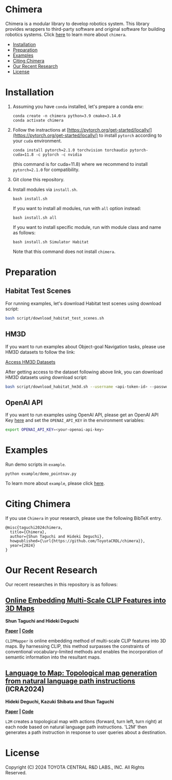 # <b>Chimera</b>

Chimera is a modular library to develop robotics system.
This library provides wrappers to third-party software and original software for building robotics systems.
Click [here](./chimera/) to learn more about `chimera`.

- [Installation](#installation)
- [Preparation](#preparation)
- [Examples](#examples)
- [Citing Chimera](#citing-chimera)
- [Our Recent Research](#our-recent-research)
- [License](#license)

# Installation

1. Assuming you have `conda` installed, let's prepare a conda env:
    ```
    conda create -n chimera python=3.9 cmake=3.14.0
    conda activate chimera
    ```

2. Follow the instractions at [https://pytorch.org/get-started/locally/](https://pytorch.org/get-started/locally/) to install `pytorch` according to your `cuda` environment. 
    ```
    conda install pytorch=2.1.0 torchvision torchaudio pytorch-cuda=11.8 -c pytorch -c nvidia
    ```
    (this command is for cuda=11.8)
    where we recommend to install `pytorch=2.1.0` for compatibility.

3. Git clone this repository.

4. Install modules via `install.sh`.
    ```
    bash install.sh
    ```

    If you want to install all modules, run with `all` option instead:
    ```
    bash install.sh all
    ```

    If you want to install specific module, run with module class and name as follows:
    ```
    bash install.sh Simulator Habitat
    ```
    Note that this command does not install `chimera`.

# Preparation

## Habitat Test Scenes

For running examples, let's download Habitat test scenes using download script:
  ```bash
  bash script/download_habitat_test_scenes.sh
  ```

## HM3D

If you want to run examples about Object-goal Navigation tasks, please use HM3D datasets to follow the link:

[Access HM3D Datasets](https://github.com/facebookresearch/habitat-sim/blob/main/DATASETS.md#habitat-matterport-3d-research-dataset-hm3d)

After getting access to the dataset following above link, you can download HM3D datasets using download script:
  ```bash
  bash script/download_habitat_hm3d.sh --username <api-token-id> --password <api-token-secret>
  ```

## OpenAI API

If you want to run examples using OpenAI API, please get an OpenAI API Key [here](https://openai.com/index/openai-api/) and set the `OPENAI_API_KEY` in the environment variables:
  ```bash
  export OPENAI_API_KEY=<your-openai-api-key>
  ```

# Examples

Run demo scripts in `example`.
  ```
  python example/demo_pointnav.py
  ```
To learn more about `example`, please click [here](./example/).


# Citing Chimera

If you use `Chimera` in your research, please use the following BibTeX entry.

```
@misc{taguchi2024chimera,
  title={Chimera},
  author={Shun Taguchi and Hideki Deguchi},
  howpublished={\url{https://github.com/ToyotaCRDL/chimera}},
  year={2024}
}
```

# Our Recent Research

Our recent researches in this repository is as follows:

## [<b>Online Embedding Multi-Scale CLIP Features into 3D Maps</b>](./chimera/mapper/clip_mapper/)

<b>Shun Taguchi and Hideki Deguchi</b>

<b>[Paper](https://arxiv.org/pdf/2403.18178.pdf) | [Code](./chimera/mapper/clip_mapper/)</b>

`CLIPMapper` is online embedding method of multi-scale CLIP features into 3D maps. 
By harnessing CLIP, this method surpasses the constraints of conventional vocabulary-limited methods and enables the incorporation of semantic information into the resultant maps.

## [<b>Language to Map:  Topological map generation from natural language path instructions</b>](./chimera/mapper/l2m/) <b>(ICRA2024)</b>

<b>Hideki Deguchi, Kazuki Shibata and Shun Taguchi</b>

<b>[Paper](https://arxiv.org/pdf/2403.10008) | [Code](./chimera/mapper/l2m/)</b>

`L2M` creates a topological map with actions (forward, turn left, turn right) at each node based on natural language path instructions. 'L2M' then generates a path instruction in response to user queries about a destination.

# License

Copyright (C) 2024 TOYOTA CENTRAL R&D LABS., INC. All Rights Reserved.